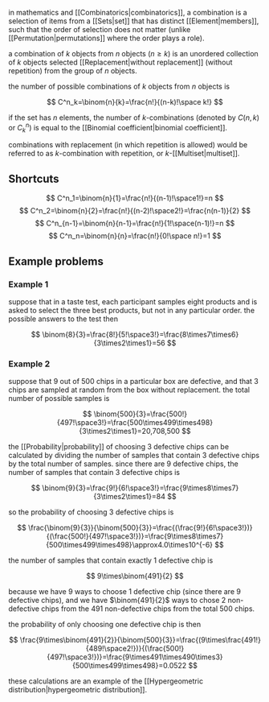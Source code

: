 in mathematics and [[Combinatorics|combinatorics]], a combination is a selection of items from a [[Sets|set]] that has distinct [[Element|members]], such that the order of selection does not matter (unlike [[Permutation|permutations]] where the order plays a role).

a combination of $k$ objects from $n$ objects ($n\geq k$) is an unordered collection of $k$ objects selected [[Replacement|without replacement]] (without repetition) from the group of $n$ objects.

the number of possible combinations of $k$ objects from $n$ objects is

$$
C^n_k=\binom{n}{k}=\frac{n!}{(n-k)!\space k!}
$$

if the set has $n$ elements, the number of $k$-combinations (denoted by $C(n,k)$ or $C^n_k$) is equal to the [[Binomial coefficient|binomial coefficient]].

combinations with replacement (in which repetition is allowed) would be referred to as $k$-combination with repetition, or $k$-[[Multiset|multiset]].

## Shortcuts

$$
C^n_1=\binom{n}{1}=\frac{n!}{(n-1)!\space1!}=n
$$
$$
C^n_2=\binom{n}{2}=\frac{n!}{(n-2)!\space2!}=\frac{n(n-1)}{2}
$$
$$
C^n_{n-1}=\binom{n}{n-1}=\frac{n!}{1!\space(n-1)!}=n
$$
$$
C^n_n=\binom{n}{n}=\frac{n!}{0!\space n!}=1
$$

## Example problems

### Example 1
suppose that in a taste test, each participant samples eight products and is asked to select the three best products, but not in any particular order. the possible answers to the test then

$$
\binom{8}{3}=\frac{8!}{5!\space3!}=\frac{8\times7\times6}{3\times2\times1}=56
$$

### Example 2
suppose that 9 out of 500 chips in a particular box are defective, and that 3 chips are sampled at random from the box without replacement. the total number of possible samples is

$$
\binom{500}{3}=\frac{500!}{497!\space3!}=\frac{500\times499\times498}{3\times2\times1}=20,708,500
$$

the [[Probability|probability]] of choosing 3 defective chips can be calculated by dividing the number of samples that contain 3 defective chips by the total number of samples. since there are 9 defective chips, the number of samples that contain 3 defective chips is

$$
\binom{9}{3}=\frac{9!}{6!\space3!}=\frac{9\times8\times7}{3\times2\times1}=84
$$

so the probability of choosing 3 defective chips is

$$
\frac{\binom{9}{3}}{\binom{500}{3}}=\frac{(\frac{9!}{6!\space3!})}{(\frac{500!}{497!\space3!})}=\frac{9\times8\times7}{500\times499\times498}\approx4.0\times10^{-6}
$$

the number of samples that contain exactly 1 defective chip is

$$
9\times\binom{491}{2}
$$

because we have 9 ways to choose 1 defective chip (since there are 9 defective chips), and we have $\binom{491}{2}$ ways to chose 2 non-defective chips from the 491 non-defective chips from the total 500 chips.

the probability of only choosing one defective chip is then

$$
\frac{9\times\binom{491}{2}}{\binom{500}{3}}=\frac{(9\times\frac{491!}{489!\space2!})}{(\frac{500!}{497!\space3!})}=\frac{9\times491\times490\times3}{500\times499\times498}=0.0522
$$

these calculations are an example of the [[Hypergeometric distribution|hypergeometric distribution]].